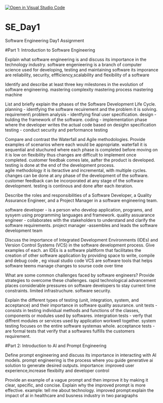 [![Open in Visual Studio Code](https://classroom.github.com/assets/open-in-vscode-2e0aaae1b6195c2367325f4f02e2d04e9abb55f0b24a779b69b11b9e10269abc.svg)](https://classroom.github.com/online_ide?assignment_repo_id=18578906&assignment_repo_type=AssignmentRepo)
# SE_Day1
Software Engineering Day1 Assignment

#Part 1: Introduction to Software Engineering

Explain what software engineering is and discuss its importance in the technology industry.
software engenieering is a branch of computer science used for developing, testing and maintaining software
its imporance are reliability, security, effficiency,scalability and flexibility of a software

Identify and describe at least three key milestones in the evolution of software engineering.
mastering complexity
mastering process
mastering machine

List and briefly explain the phases of the Software Development Life Cycle.
planning - identfying the software recuirement and the problem it is solving.
requirement\ problem analysis - identfying final user specification.
design -bulding the framework of the software.
coding - implementation phase where the developer writes the actual code based on desighn specification
testing - conduct security and performance testing



Compare and contrast the Waterfall and Agile methodologies. Provide examples of scenarios where each would be appropriate.
           waterfall
       it is sequential and stuchured where each phase is completed before moving on
       it is low on flexibility thus changes are difficult to implement once completed.
       customer feedbak comes late, aafter the product is developed.
       testing is done at the end of the development process.     
        agile methodology
   it is iteractive and incremental, with multiple cycles.
   changes can be done at any phase of the development of the software.
   customer feedback can be incorporated at any stage of the software development.
   testing is continous and done after each iteration.
   
Describe the roles and responsibilities of a Software Developer, a Quality Assurance Engineer, and a Project Manager in a software engineering team.

software developer - is a person who develop application, programs, and sysyem using programming languages and framework.
quality assuarance engineer - collaborates with the stakeholders to understand and clarify the software requirements.
 project manager -assembles and leads the software development team


Discuss the importance of Integrated Development Environments (IDEs) and Version Control Systems (VCS) in the software development process. Give examples of each.
an IDEs is a software plaltform that facilitates the creation of other software application by providing space to write, compile and debug code , eg visual studio code
VCS are software tools that helps software teems manage changes to sourse code over time

What are some common challenges faced by software engineers? Provide strategies to overcome these challenges.
rapid technological advancement places considerable pressures on software developers to stay current
time constraints.
limited infrastruchure.
software security.

Explain the different types of testing (unit, integration, system, and acceptance) and their importance in software quality assurance.
unit tests - consists in testing individual methods and functions of the classes, components or modules used by softwares.
intergration tests - verfy that diffrent modules or services used by application workwell together.
 system testing focuses on the entire software systemas whole.
 acceptance tests - are formal tests that verify that a softwares fulfills the customers requirement.
 

#Part 2: Introduction to AI and Prompt Engineering


Define prompt engineering and discuss its importance in interacting with AI models.
prompt engineering is the process where you guide generative ai solution to generate desired outputs.
importance: improved user experience,increase flexibilty and developer control

Provide an example of a vague prompt and then improve it by making it clear, specific, and concise. Explain why the improved prompt is more effective.
example: tell me about technology.
improved prompt:explain the impact of ai in healthcare and busness industry in two paragraphs
